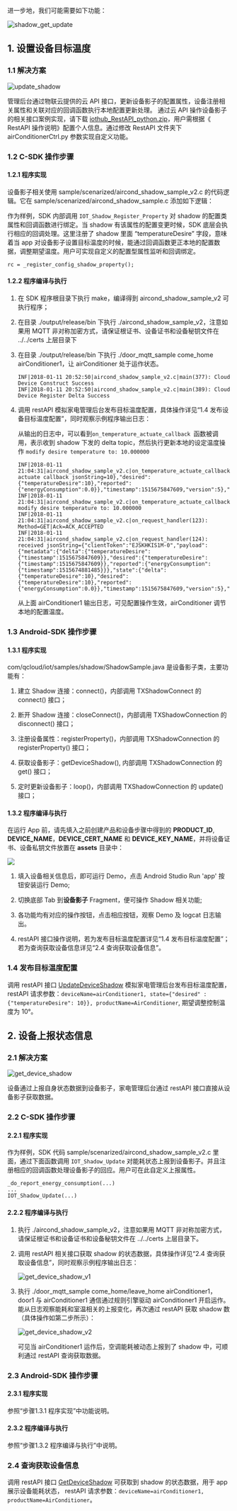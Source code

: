 进一步地，我们可能需要如下功能：

![shadow_get_update](https://mc.qcloudimg.com/static/img/6ba8645ccd5d07eb8cc1a1fcede5ce6b/2-1.png)

## 1. 设置设备目标温度
### 1.1 解决方案

![update_shadow](https://mc.qcloudimg.com/static/img/62cd3183a1932dacee4f4ff81487758b/2-2.png)

管理后台通过物联云提供的云 API 接口，更新设备影子的配置属性，设备注册相关属性和关联对应的回调函数执行本地配置更新处理。
通过云 API 操作设备影子的相关接口案例实现，请下载 [iothub_RestAPI_python.zip](http://qzonestyle.gtimg.cn/qzone/vas/opensns/res/doc/iothub_RestAPI_python.zip)，用户需根据《 RestAPI 操作说明》配置个人信息。通过修改 RestAPI 文件夹下 airConditionerCtrl.py 参数实现自定义功能。

### 1.2 C-SDK 操作步骤
#### 1.2.1 程序实现
设备影子相关使用 sample/scenarized/aircond_shadow_sample_v2.c 的代码逻辑。它在 sample/scenarized/aircond_shadow_sample.c 添加如下逻辑：

作为样例，SDK 内部调用 `IOT_Shadow_Register_Property` 对 shadow 的配置类属性和回调函数进行绑定。当 shadow 有该属性的配置变更时候，SDK 底层会执行相应的回调处理。这里注册了 shadow 里面 “temperatureDesire” 字段，意味着当 app 对设备影子设置目标温度的时候，能通过回调函数更正本地的配置数据，调整期望温度。用户可实现自定义的配置型属性监听和回调绑定。

```
rc = _register_config_shadow_property();
```

#### 1.2.2 程序编译与执行

1. 在 SDK 程序根目录下执行 make，编译得到 aircond_shadow_sample_v2 可执行程序；
2. 在目录 ./output/release/bin 下执行 ./aircond_shadow_sample_v2，注意如果用 MQTT 非对称加密方式，请保证根证书、设备证书和设备秘钥文件在 ../../certs 上层目录下
3. 在目录 ./output/release/bin 下执行 ./door_mqtt_sample come_home airConditioner1，让 airConditioner 处于运作状态。

	```
	INF|2018-01-11 20:52:50|aircond_shadow_sample_v2.c|main(377): Cloud Device Construct Success
	INF|2018-01-11 20:52:50|aircond_shadow_sample_v2.c|main(389): Cloud Device Register Delta Success
	```

4. 调用 restAPI 模拟家电管理后台发布目标温度配置，具体操作详见“1.4 发布设备目标温度配置”，同时观察示例程序输出日志：

	从输出的日志中，可以看到`on_temperature_actuate_callback `函数被调用，表示收到 shadow 下发的 delta topic，然后执行更新本地的设定温度操作 `modify desire temperature to: 10.000000`

	```
	INF|2018-01-11 21:04:31|aircond_shadow_sample_v2.c|on_temperature_actuate_callback(181): actuate callback jsonString=10},"desired":{"temperatureDesire":10},"reported":{"energyConsumption":0.0}},"timestamp":1515675847609,"version":5},"result":0,"timestamp":1515675871,"type":"get"}|dataLen=2
	INF|2018-01-11 21:04:31|aircond_shadow_sample_v2.c|on_temperature_actuate_callback(184): modify desire temperature to: 10.000000
	INF|2018-01-11 21:04:31|aircond_shadow_sample_v2.c|on_request_handler(123): Method=GET|Ack=ACK_ACCEPTED
	INF|2018-01-11 21:04:31|aircond_shadow_sample_v2.c|on_request_handler(124): received jsonString={"clientToken":"EJSKHKIS1M-0","payload":{"metadata":{"delta":{"temperatureDesire":{"timestamp":1515675847609}},"desired":{"temperatureDesire":{"timestamp":1515675847609}},"reported":{"energyConsumption":{"timestamp":1515674881485}}},"state":{"delta":{"temperatureDesire":10},"desired":{"temperatureDesire":10},"reported":{"energyConsumption":0.0}},"timestamp":1515675847609,"version":5},"result":0,"timestamp":1515675871,"type":"get"}

	```
	
	从上面 airConditioner1 输出日志，可见配置操作生效，airConditioner 调节本地的配置温度。
	
### 1.3 Android-SDK 操作步骤
#### 1.3.1 程序实现
com/qcloud/iot/samples/shadow/ShadowSample.java 是设备影子类，主要功能有：

1. 建立 Shadow 连接：connect()，内部调用 TXShadowConnect 的 connect() 接口；

2. 断开 Shadow 连接：closeConnect()，内部调用 TXShadowConnection 的 disconnect() 接口；

3. 注册设备属性：registerProperty()，内部调用 TXShadowConnection 的 registerProperty() 接口；

4. 获取设备影子：getDeviceShadow(), 内部调用 TXShadowConnection 的 get() 接口；

5. 定时更新设备影子：loop()，内部调用 TXShadowConnection 的 update() 接口；

#### 1.3.2 程序编译与执行

在运行 App 前，请先填入之前创建产品和设备步骤中得到的 **PRODUCT_ID**, **DEVICE_NAME**，**DEVICE_CERT_NAME** 和 **DEVICE_KEY_NAME**，并将设备证书、设备私钥文件放置在 **assets** 目录中：
                                                              
![](http://qzonestyle.gtimg.cn/qzone/vas/opensns/res/doc/IoTDoor_AndroidConfig.png)

1. 填入设备相关信息后，即可运行 Demo，点击 Android Studio Run 'app' 按钮安装运行 Demo;

2. 切换底部 Tab 到**设备影子** Fragment，便可操作 Shadow 相关功能;

3. 各功能均有对应的操作按钮，点击相应按钮，观察 Demo 及 logcat 日志输出。

4. restAPI 接口操作说明，若为发布目标温度配置详见“1.4 发布目标温度配置”；若为查询获取设备信息详见“2.4 查询获取设备信息”。

### 1.4 发布目标温度配置
调用 restAPI 接口 [UpdateDeviceShadow](https://cloud.tencent.com/document/product/634/12055) 模拟家电管理后台发布目标温度配置，
restAPI 请求参数：`deviceName=airConditioner1, state={"desired" : {"temperatureDesire": 10}}, productName=AirConditioner`, 期望调整控制温度为 10°。

## 2. 设备上报状态信息
### 2.1 解决方案

![get_device_shadow](http://qzonestyle.gtimg.cn/qzone/vas/opensns/res/doc/iot_get_device_v2.png)

设备通过上报自身状态数据到设备影子，家电管理后台通过 restAPI 接口直接从设备影子获取数据。

### 2.2 C-SDK 操作步骤
#### 2.2.1 程序实现
作为样例，SDK 代码 sample/scenarized/aircond_shadow_sample_v2.c 里面，通过下面函数调用 `IOT_Shadow_Update` 对能耗状态上报到设备影子。并且注册相应的回调函数处理设备影子的回应。用户可在此自定义上报属性。

```
_do_report_energy_consumption(...)
...
IOT_Shadow_Update(...)
```

#### 2.2.2 程序编译与执行
1. 执行 ./aircond_shadow_sample_v2，注意如果用 MQTT 非对称加密方式，请保证根证书和设备证书和设备秘钥文件在 ../../certs 上层目录下。

2. 调用 restAPI 相关接口获取 shadow 的状态数据，具体操作详见“2.4 查询获取设备信息”，同时观察示例程序输出日志：

	![get_device_shadow_v1](https://mc.qcloudimg.com/static/img/056271af1bc4dc824ab479d2f0f0a9f2/2-6.png)
	
3. 执行 ./door_mqtt_sample come_home/leave_home airConditioner1，door1 与 airConditioner1 通信通过规则引擎驱动 airConditioner1 开启运作。能从日志观察能耗和室温相关的上报变化，再次通过 restAPI 获取 shadow 数（具体操作如第二步所示）：

	![get_device_shadow_v2](http://qzonestyle.gtimg.cn/qzone/vas/opensns/res/doc/airdelta.png)
	
	可见当 airConditioner1 运作后，空调能耗被动态上报到了 shadow 中，可顺利通过 restAPI 查询获取数据。
	
### 2.3 Android-SDK 操作步骤
#### 2.3.1 程序实现

参照“步骤1.3.1 程序实现”中功能说明。

#### 2.3.2 程序编译与执行
 
参照“步骤1.3.2 程序编译与执行”中说明。

### 2.4 查询获取设备信息
调用 restAPI 接口 [GetDeviceShadow](https://cloud.tencent.com/document/product/634/12052) 可获取到 shadow 的状态数据，用于 app 展示设备能耗状态，
restAPI 请求参数：`deviceName=airConditioner1, productName=AirConditioner`。


